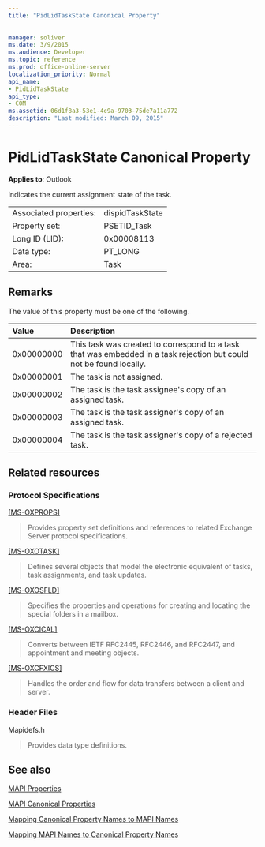 ```yaml
---
title: "PidLidTaskState Canonical Property"
 
 
manager: soliver
ms.date: 3/9/2015
ms.audience: Developer
ms.topic: reference
ms.prod: office-online-server
localization_priority: Normal
api_name:
- PidLidTaskState
api_type:
- COM
ms.assetid: 06d1f8a3-53e1-4c9a-9703-75de7a11a772
description: "Last modified: March 09, 2015"
---
```


# PidLidTaskState Canonical Property

  
  
**Applies to**: Outlook 
  
Indicates the current assignment state of the task.
  
|||
|:-----|:-----|
|Associated properties:  <br/> |dispidTaskState  <br/> |
|Property set:  <br/> |PSETID_Task  <br/> |
|Long ID (LID):  <br/> |0x00008113  <br/> |
|Data type:  <br/> |PT_LONG  <br/> |
|Area:  <br/> |Task  <br/> |
   
## Remarks

The value of this property must be one of the following.
  
|**Value**|**Description**|
|:-----|:-----|
|0x00000000  <br/> |This task was created to correspond to a task that was embedded in a task rejection but could not be found locally.  <br/> |
|0x00000001  <br/> |The task is not assigned.  <br/> |
|0x00000002  <br/> |The task is the task assignee's copy of an assigned task.  <br/> |
|0x00000003  <br/> |The task is the task assigner's copy of an assigned task.  <br/> |
|0x00000004  <br/> |The task is the task assigner's copy of a rejected task.  <br/> |
   
## Related resources

### Protocol Specifications

[[MS-OXPROPS]](http://msdn.microsoft.com/library/f6ab1613-aefe-447d-a49c-18217230b148%28Office.15%29.aspx)
  
> Provides property set definitions and references to related Exchange Server protocol specifications.
    
[[MS-OXOTASK]](http://msdn.microsoft.com/library/55600ec0-6195-4730-8436-59c7931ef27e%28Office.15%29.aspx)
  
> Defines several objects that model the electronic equivalent of tasks, task assignments, and task updates.
    
[[MS-OXOSFLD]](http://msdn.microsoft.com/library/a60e9c16-2ba8-424b-b60c-385a8a2837cb%28Office.15%29.aspx)
  
> Specifies the properties and operations for creating and locating the special folders in a mailbox.
    
[[MS-OXCICAL]](http://msdn.microsoft.com/library/a685a040-5b69-4c84-b084-795113fb4012%28Office.15%29.aspx)
  
> Converts between IETF RFC2445, RFC2446, and RFC2447, and appointment and meeting objects.
    
[[MS-OXCFXICS]](http://msdn.microsoft.com/library/b9752f3d-d50d-44b8-9e6b-608a117c8532%28Office.15%29.aspx)
  
> Handles the order and flow for data transfers between a client and server.
    
### Header Files

Mapidefs.h
  
> Provides data type definitions.
    
## See also



[MAPI Properties](mapi-properties.md)
  
[MAPI Canonical Properties](mapi-canonical-properties.md)
  
[Mapping Canonical Property Names to MAPI Names](mapping-canonical-property-names-to-mapi-names.md)
  
[Mapping MAPI Names to Canonical Property Names](mapping-mapi-names-to-canonical-property-names.md)

